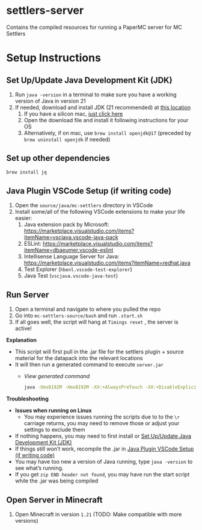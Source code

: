 # settlers-server
 Contains the compiled resources for running a PaperMC server for MC Settlers

# Setup Instructions 
## Set Up/Update Java Development Kit (JDK)

1. Run `java -version` in a terminal to make sure you have a working version of Java in version 21
2. If needed, download and install JDK (21 recommended) at [this location](https://www.oracle.com/java/technologies/downloads/#jdk21-mac)
    1. If you have a silicon mac, [just click here](https://download.oracle.com/java/21/latest/jdk-21_macos-aarch64_bin.dmg)
    2. Open the download file and install it following instructions for your OS
    3. Alternatively, if on mac, use `brew install openjdk@17` (preceded by `brew uninstall openjdk` if needed)

## Set up other dependencies

```bash
brew install jq
```

## Java Plugin VSCode Setup (if writing code)

1. Open the `source/java/mc-settlers` directory in VSCode
2. Install some/all of the following VSCode extensions to make your life easier:
    1. Java extension pack by Microsoft: https://marketplace.visualstudio.com/items?itemName=vscjava.vscode-java-pack 
    2. ESLint: https://marketplace.visualstudio.com/items?itemName=dbaeumer.vscode-eslint
    3. Intellisense Language Server for Java: https://marketplace.visualstudio.com/items?itemName=redhat.java
    4. Test Explorer (`hbenl.vscode-test-explorer`)
    5. Java Test (`vscjava.vscode-java-test`)

## Run Server

1. Open a terminal and navigate to where you pulled the repo
2. Go into `mc-settlers-source/bash` and run `.start.sh`
3. If all goes well, the script will hang at `Timings reset` , the server is active!

**Explanation**

- This script will first pull in the .jar file for the settlers plugin + source material for the datapack into the relevant locations
- It will then run a generated command to execute `server.jar`
    - *View generated command*
        
        ```bash
        java -Xms8192M -Xmx8192M -XX:+AlwaysPreTouch -XX:+DisableExplicitGC -XX:+ParallelRefProcEnabled -XX:+PerfDisableSharedMem -XX:+UnlockExperimentalVMOptions -XX:+UseG1GC -XX:G1HeapRegionSize=8M -XX:G1HeapWastePercent=5 -XX:G1MaxNewSizePercent=40 -XX:G1MixedGCCountTarget=4 -XX:G1MixedGCLiveThresholdPercent=90 -XX:G1NewSizePercent=30 -XX:G1RSetUpdatingPauseTimePercent=5 -XX:G1ReservePercent=20 -XX:InitiatingHeapOccupancyPercent=15 -XX:MaxGCPauseMillis=200 -XX:MaxTenuringThreshold=1 -XX:SurvivorRatio=32 -Dusing.aikars.flags=https://mcflags.emc.gs -Daikars.new.flags=true -jar server.jar nogui
        ```
        

**Troubleshooting**

- **Issues when running on Linux**
    - You may experience issues running the scripts due to to the `\r` carriage returns, you may need to remove those or adjust your settings to exclude them
- If nothing happens, you may need to first install or [Set Up/Update Java Development Kit (JDK)](https://www.notion.so/Set-Up-Update-Java-Development-Kit-JDK-12c755b5bfdb803a95f7e312be1e6eec?pvs=21)
- If things still won’t work, recompile the .jar in [Java Plugin VSCode Setup (if writing code)](https://www.notion.so/Java-Plugin-VSCode-Setup-if-writing-code-12c755b5bfdb8039a849d944078401c6?pvs=21)
- You may have too new a version of Java running, type `java -version` to see what’s running.
- If you get `zip END header not found`, you may have run the start script while the .jar was being compiled

## Open Server in Minecraft

1. Open Minecraft in version `1.21` (TODO: Make compatible with more versions)
